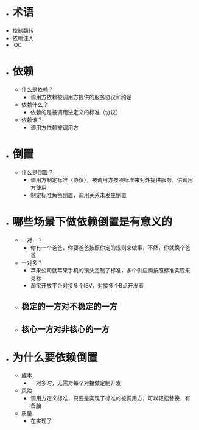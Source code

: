 - # 术语
- 控制翻转
- 依赖注入
- IOC
- # 依赖
	- 什么是依赖？
		- 调用方依赖被调用方提供的服务协议和约定
	- 依赖什么？
		- 依赖的是被调用法定义的标准（协议）
	- 依赖谁？
		- 调用方依赖被调用方
- # 倒置
	- 什么是倒置？
		- 调用方制定标准（协议），被调用方按照标准来对外提供服务，供调用方使用
		- 制定标准角色倒置，调用关系未发生倒置
- # 哪些场景下做依赖倒置是有意义的
	- 一对一？
		- 你有一个爸爸，你要爸爸按照你定的规则来做事，不然，你就换个爸爸
	- 一对多？
		- 苹果公司就苹果手机的镜头定制了标准，多个供应商按照标准实现来竞标
		- 淘宝开放平台对接多个ISV，对接多个B点开发者
	- 稳定的一方对不稳定的一方
		-
	- 核心一方对非核心的一方
		-
- # 为什么要依赖倒置
	- 成本
		- 一对多时，无需对每个对接做定制开发
	- 风险
		- 调用方定义标准，只要是实现了标准的被调用方，可以轻松替换，有备胎
	- 质量
		- 在实现了